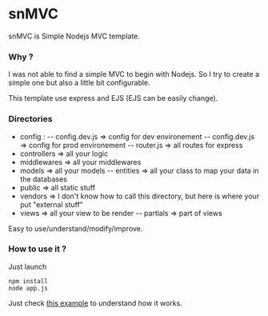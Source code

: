 # snMVC
snMVC is Simple Nodejs MVC template.

### Why ?
I was not able to find a simple MVC to begin with Nodejs. So I try to create a simple one but also a little bit configurable.

This template use express and EJS (EJS can be easily change).

### Directories

- config :
 -- config.dev.js => config for dev environement
 -- config.dev.js => config for prod environement
 -- router.js => all routes for express
- controllers => all your logic
- middlewares => all your middlewares
- models => all your models
 -- entities => all your class to map your data in the databases
- public => all static stuff
- vendors => I don't know how to call this directory, but here is where your put "external stuff"
- views => all your view to be render
 -- partials => part of views

Easy to use/understand/modify/improve.

### How to use it ?

Just launch

```
npm install
node app.js
```

Just check [this example](https://github.com/Inglebard/snMVC-example) to understand how it works.
